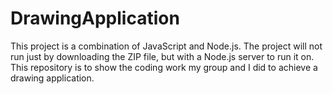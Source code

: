 # DrawingApplication
This project is a combination of JavaScript and Node.js.
The project will not run just by downloading the ZIP file, but with a Node.js server to run it on.
This repository is to show the coding work my group and I did to achieve a drawing application.
